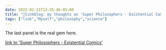 ```yaml
---
date: 2022-02-21T13:35:46-05:00
title: "🔗linkblog: my thoughts on 'Super Philosophers - Existential Comics'"
tags: ["link","Myself","philosophy","science"]
---
```

The last panel is the real gem here.
 
[link to 'Super Philosophers - Existential Comics'](https://existentialcomics.com/comic/434)
